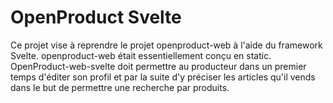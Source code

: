 # OpenProduct Svelte

Ce projet vise à reprendre le projet openproduct-web à l'aide du framework Svelte. openproduct-web était essentiellement conçu en static. OpenProduct-web-svelte doit permettre au producteur dans un premier temps d'éditer son profil et par la suite d'y préciser les articles qu'il vends dans le but de permettre une recherche par produits.
